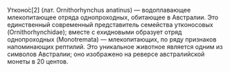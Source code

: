 Утконо́с[2] (лат. Ornithorhynchus anatinus) — водоплавающее млекопитающее отряда однопроходных, обитающее в Австралии. Это единственный современный представитель семейства утконосовых (Ornithorhynchidae); вместе с ехидновыми образует отряд однопроходных (Monotremata) — млекопитающих, по ряду признаков напоминающих рептилий. Это уникальное животное является одним из символов Австралии; оно изображено на реверсе австралийской монеты в 20 центов.
